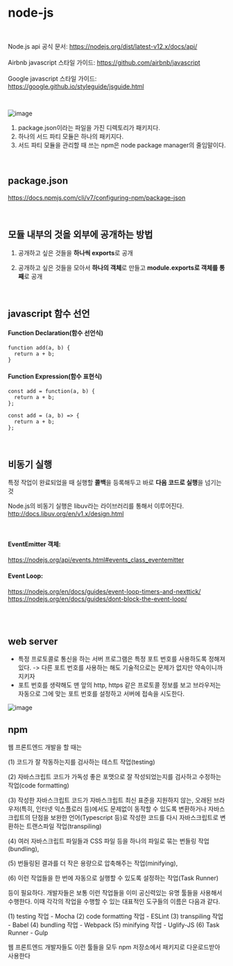 # node-js

<br>

Node.js api 공식 문서: https://nodejs.org/dist/latest-v12.x/docs/api/ <br><br>
Airbnb javascript 스타일 가이드: https://github.com/airbnb/javascript <br><br>
Google javascript 스타일 가이드: https://google.github.io/styleguide/jsguide.html

<br>


![image](https://user-images.githubusercontent.com/32799078/109110407-6b9b7e00-777a-11eb-979c-6f10b73836ae.png)

1. package.json이라는 파일을 가진 디렉토리가 패키지다.
2. 하나의 서드 파티 모듈은 하나의 패키지다.
3. 서드 파티 모듈을 관리할 때 쓰는 npm은 node package manager의 줄임말이다. 

<br>

## package.json 
https://docs.npmjs.com/cli/v7/configuring-npm/package-json

<br>

## 모듈 내부의 것을 외부에 공개하는 방법

1. 공개하고 싶은 것들을 **하나씩 exports**로 공개

2. 공개하고 싶은 것들을 모아서 **하나의 객체**로 만들고 **module.exports로 객체를 통째**로 공개

<br>

## javascript 함수 선언

#### Function Declaration(함수 선언식)

```
function add(a, b) {
  return a + b;
}
```

#### Function Expression(함수 표현식)

```
const add = function(a, b) {
  return a + b;
};
```
```
const add = (a, b) => { 
  return a + b;
};
```

<br>

## 비동기 실행

특정 작업이 완료되었을 때 실행할 **콜백**을 등록해두고 바로 **다음 코드로 실행**을 넘기는 것

Node.js의 비동기 실행은 libuv라는 라이브러리를 통해서 이루어진다. http://docs.libuv.org/en/v1.x/design.html


<br>

#### EventEmitter 객체:  
https://nodejs.org/api/events.html#events_class_eventemitter

#### Event Loop: 
https://nodejs.org/en/docs/guides/event-loop-timers-and-nexttick/ <br>
https://nodejs.org/en/docs/guides/dont-block-the-event-loop/ 




<br><br>

## web server

- 특정 프로토콜로 통신을 하는 서버 프로그램은 특정 포트 번호를 사용하도록 정해져 있다. -> 다른 포트 번호를 사용하는 해도 기술적으로는 문제가 없지만 약속이니까 지키자
- 포트 번호를 생략해도 맨 앞의 http, https 같은 프로토콜 정보를 보고 브라우저는 자동으로 그에 맞는 포트 번호를 설정하고 서버에 접속을 시도한다. 

![image](https://user-images.githubusercontent.com/32799078/109052649-3281f000-771f-11eb-971f-fdf589919b15.png)


                 
## npm

웹 프론트엔드 개발을 할 때는

(1) 코드가 잘 작동하는지를 검사하는 테스트 작업(testing)

(2) 자바스크립트 코드가 가독성 좋은 포맷으로 잘 작성되었는지를 검사하고 수정하는 작업(code formatting)

(3) 작성한 자바스크립트 코드가 자바스크립트 최신 표준을 지원하지 않는, 오래된 브라우저(특히, 인터넷 익스플로러 등)에서도 문제없이 동작할 수 있도록 변환하거나 자바스크립트의 단점을 보완한 언어(Typescript 등)로 작성한 코드를 다시 자바스크립트로 변환하는 트랜스파일 작업(transpiling)

(4) 여러 자바스크립트 파일들과 CSS 파일 등을 하나의 파일로 묶는 번들링 작업(bundling),

(5) 번들링된 결과를 더 작은 용량으로 압축해주는 작업(minifying),

(6) 이런 작업들을 한 번에 자동으로 실행할 수 있도록 설정하는 작업(Task Runner)

등이 필요하다. 개발자들은 보통 이런 작업들을 이미 공신력있는 유명 툴들을 사용해서 수행한다. 이때 각각의 작업을 수행할 수 있는 대표적인 도구들의 이름은 다음과 같다.

(1) testing 작업 - Mocha 
(2) code formatting 작업 - ESLint
(3) transpiling 작업 - Babel
(4) bundling 작업 - Webpack
(5) minifying 작업 - Uglify-JS
(6) Task Runner - Gulp

웹 프론트엔드 개발자들도 이런 툴들을 모두 npm 저장소에서 패키지로 다운로드받아 사용한다
